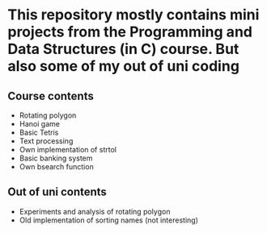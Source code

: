 # This repository mostly contains mini projects from the Programming and Data Structures (in C) course. But also some of my out of uni coding

## Course contents

- Rotating polygon
- Hanoi game
- Basic Tetris
- Text processing
- Own implementation of strtol
- Basic banking system
- Own bsearch function

## Out of uni contents

- Experiments and analysis of rotating polygon
- Old implementation of sorting names (not interesting)